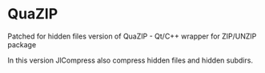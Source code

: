 QuaZIP
======

Patched for hidden files version of QuaZIP - Qt/C++ wrapper for ZIP/UNZIP package

In this version JlCompress also compress hidden files and hidden subdirs.
